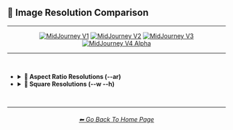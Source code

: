 <h2>📏 Image Resolution Comparison</h2>

<hr><!--------------->

<div align="center">

[<img src="https://github.com/willwulfken/MidJourney-Styles-and-Keywords-Reference-Light/blob/main/Images/Repo_Parts/WEBP/Buttons/Version_Buttons/button_version_MJV1_inactive.webp?raw=true" alt="MidJourney V1" height="64" />](https://github.com/willwulfken/MidJourney-Styles-and-Keywords-Reference-Light/blob/main/Pages/MJ_V1/Comparison_Pages/Image_Resolution_and_Upscaling/Image_Resolution_Comparison.md)
[<img src="https://github.com/willwulfken/MidJourney-Styles-and-Keywords-Reference-Light/blob/main/Images/Repo_Parts/WEBP/Buttons/Version_Buttons/button_version_MJV2_active.webp?raw=true" alt="MidJourney V2" height="64" />]()
[<img src="https://github.com/willwulfken/MidJourney-Styles-and-Keywords-Reference-Light/blob/main/Images/Repo_Parts/WEBP/Buttons/Version_Buttons/button_version_MJV3_inactive.webp?raw=true" alt="MidJourney V3" height="64" />](https://github.com/willwulfken/MidJourney-Styles-and-Keywords-Reference-Light/blob/main/Pages/MJ_V3/Comparison_Pages/Image_Resolution_and_Upscaling/Image_Resolution_Comparison.md)
[<img src="https://github.com/willwulfken/MidJourney-Styles-and-Keywords-Reference-Light/blob/main/Images/Repo_Parts/WEBP/Buttons/Version_Buttons/Midjourney_Beta_Features/button_version_MJV4_alpha_inactive.webp?raw=true" alt="MidJourney V4 Alpha" height="64" />](https://github.com/willwulfken/MidJourney-Styles-and-Keywords-Reference-Light/blob/main/Pages/Midjourney_Beta_Features/MJ_V4_Alpha/Comparison_Pages/Image_Resolution_and_Upscaling/Image_Resolution_Comparison.md)

</div>

<hr>
<br>

- <details><summary><b>🔳 Aspect Ratio Resolutions (--ar)</b></summary><p><div align="center">

	<table>
		<tr align=center valign=middle>
			<th colspan="11">Width Ratio</th>
		</tr>
		<tr align=center valign=middle>
			<th rowspan="10">Height Ratio</th>
			<th></th><th>1</th><th>2</th><th>3</th><th>4</th><th>5</th><th>6</th><th>7</th><th>8</th><th>9</th>
		</tr>
		<tr align=center valign=middle>
			<th>1</th>
			<td><img src="https://github.com/willwulfken/MidJourney-Styles-and-Keywords-Reference-Light/blob/main/Images/MJ_V2/Comparison_Page_Images/Image_Resolution_Comparison/sphere_ar1-1.webp?raw=true" width="256" /><p><code>512x512</code></p></td>
			<td><img src="https://github.com/willwulfken/MidJourney-Styles-and-Keywords-Reference-Light/blob/main/Images/MJ_V2/Comparison_Page_Images/Image_Resolution_Comparison/sphere_ar2-1.webp?raw=true" width="512" /><p><code>1024x512</code></p></td>
			<td></td><td></td><td></td><td></td><td></td><td></td><td></td>
		</tr>
		<tr align=center valign=middle>
			<th>2</th>
			<td><img src="https://github.com/willwulfken/MidJourney-Styles-and-Keywords-Reference-Light/blob/main/Images/MJ_V2/Comparison_Page_Images/Image_Resolution_Comparison/sphere_ar1-2.webp?raw=true" width="256" /><p><code>512x1024</code></p></td>
			<td></td>
			<td><img src="https://github.com/willwulfken/MidJourney-Styles-and-Keywords-Reference-Light/blob/main/Images/MJ_V2/Comparison_Page_Images/Image_Resolution_Comparison/sphere_ar3-2.webp?raw=true" width="384" /><p><code>768x512</code></p></td>
			<td></td>
			<td><img src="https://github.com/willwulfken/MidJourney-Styles-and-Keywords-Reference-Light/blob/main/Images/MJ_V2/Comparison_Page_Images/Image_Resolution_Comparison/sphere_ar5-2.webp?raw=true" width="640" /><p><code>1280x512</code></p></td>
			<td></td><td></td><td></td><td></td>
		</tr>
		<tr align=center valign=middle>
			<th>3</th><td></td>
			<td><img src="https://github.com/willwulfken/MidJourney-Styles-and-Keywords-Reference-Light/blob/main/Images/MJ_V2/Comparison_Page_Images/Image_Resolution_Comparison/sphere_ar2-3.webp?raw=true" width="256" /><p><code>512x768</code></p></td>
			<td></td><td></td><td></td><td></td><td></td><td></td><td></td>
		</tr>
		<tr align=center valign=middle>
			<th>4</th><td></td><td></td><td></td><td></td>
			<td><img src="https://github.com/willwulfken/MidJourney-Styles-and-Keywords-Reference-Light/blob/main/Images/MJ_V2/Comparison_Page_Images/Image_Resolution_Comparison/sphere_ar5-4.webp?raw=true" width="320" /><p><code>640x512</code></p></td>
			<td></td>
			<td><img src="https://github.com/willwulfken/MidJourney-Styles-and-Keywords-Reference-Light/blob/main/Images/MJ_V2/Comparison_Page_Images/Image_Resolution_Comparison/sphere_ar7-4.webp?raw=true" width="448" /><p><code>896x512</code></p></td>
			<td></td>
			<td><img src="https://github.com/willwulfken/MidJourney-Styles-and-Keywords-Reference-Light/blob/main/Images/MJ_V2/Comparison_Page_Images/Image_Resolution_Comparison/sphere_ar9-4.webp?raw=true" width="576" /><p><code>1152x512</code></p></td>
		</tr>
		<tr align=center valign=middle>
			<th>5</th><td></td>
			<td><img src="https://github.com/willwulfken/MidJourney-Styles-and-Keywords-Reference-Light/blob/main/Images/MJ_V2/Comparison_Page_Images/Image_Resolution_Comparison/sphere_ar2-5.webp?raw=true" width="256" /><p><code>512x1280</code></p></td>
			<td></td>
			<td><img src="https://github.com/willwulfken/MidJourney-Styles-and-Keywords-Reference-Light/blob/main/Images/MJ_V2/Comparison_Page_Images/Image_Resolution_Comparison/sphere_ar4-5.webp?raw=true" width="256" /><p><code>512x640</code></p></td>
			<td></td><td></td><td></td><td></td><td></td>
		</tr>
		<tr align=center valign=middle>
			<th>6</th><td></td><td></td><td></td><td></td><td></td><td></td><td></td><td></td><td></td>
		</tr>
		<tr align=center valign=middle>
			<th>7</th><td></td><td></td><td></td>
			<td><img src="https://github.com/willwulfken/MidJourney-Styles-and-Keywords-Reference-Light/blob/main/Images/MJ_V2/Comparison_Page_Images/Image_Resolution_Comparison/sphere_ar4-7.webp?raw=true" width="256" /><p><code>512x896</code></p></td>
			<td></td><td></td><td></td><td></td><td></td>
		</tr>
		<tr align=center valign=middle>
			<th>8</th><td></td><td></td><td></td><td></td><td></td><td></td><td></td><td></td><td></td>
		</tr>
		<tr align=center valign=middle>
			<th>9</th><td></td><td></td><td></td>
			<td><img src="https://github.com/willwulfken/MidJourney-Styles-and-Keywords-Reference-Light/blob/main/Images/MJ_V2/Comparison_Page_Images/Image_Resolution_Comparison/sphere_ar4-9.webp?raw=true" width="256" /><p><code>512x1152</code></p></td>
			<td></td><td></td><td></td><td></td><td></td>
		</tr>
	</table>

  </div></p></details>



- <details><summary><b>📐 Square Resolutions (--w --h)</b></summary><p><div align="center">

	<table>
		<tr align=center valign=middle>
			<td width="150">256x256</td>
			<td><img src="https://github.com/willwulfken/MidJourney-Styles-and-Keywords-Reference-Light/blob/main/Images/MJ_V2/Comparison_Page_Images/Image_Resolution_Comparison/sphere_wh256.webp?raw=true" width="256" /></td>
		</tr>
		<tr align=center valign=middle>
			<td width="150">320x320</td>
			<td><img src="https://github.com/willwulfken/MidJourney-Styles-and-Keywords-Reference-Light/blob/main/Images/MJ_V2/Comparison_Page_Images/Image_Resolution_Comparison/sphere_wh320.webp?raw=true" width="320" /></td>
		</tr>
		<tr align=center valign=middle>
			<td width="150">384x384</td>
			<td><img src="https://github.com/willwulfken/MidJourney-Styles-and-Keywords-Reference-Light/blob/main/Images/MJ_V2/Comparison_Page_Images/Image_Resolution_Comparison/sphere_wh384.webp?raw=true" width="384" /></td>
		</tr>
		<tr align=center valign=middle>
			<td width="150">512x512 (--hd)</td>
			<td><img src="https://github.com/willwulfken/MidJourney-Styles-and-Keywords-Reference-Light/blob/main/Images/MJ_V2/Comparison_Page_Images/Image_Resolution_Comparison/sphere_wh512_hd.webp?raw=true" width="512" /></td>
		</tr>
		<tr align=center valign=middle>
			<td width="150">640x640 (--hd)</td>
			<td><img src="https://github.com/willwulfken/MidJourney-Styles-and-Keywords-Reference-Light/blob/main/Images/MJ_V2/Comparison_Page_Images/Image_Resolution_Comparison/sphere_wh640_hd.webp?raw=true" width="640" /></td>
		</tr>
		<tr align=center valign=middle>
			<td width="150">768x768 (--hd)</td>
			<td><img src="https://github.com/willwulfken/MidJourney-Styles-and-Keywords-Reference-Light/blob/main/Images/MJ_V2/Comparison_Page_Images/Image_Resolution_Comparison/sphere_wh768_hd.webp?raw=true" width="768" /></td>
		</tr>
		<tr align=center valign=middle>
			<td width="150">896x896 (--hd)</td>
			<td><img src="https://github.com/willwulfken/MidJourney-Styles-and-Keywords-Reference-Light/blob/main/Images/MJ_V2/Comparison_Page_Images/Image_Resolution_Comparison/sphere_wh896_hd.webp?raw=true" width="896" /></td>
		</tr>
		<tr align=center valign=middle>
			<td width="150">1280x1280 (--hd)</td>
			<td><img src="https://github.com/willwulfken/MidJourney-Styles-and-Keywords-Reference-Light/blob/main/Images/MJ_V2/Comparison_Page_Images/Image_Resolution_Comparison/sphere_wh1280_hd.webp?raw=true" width="1280" /></td>
		</tr>
	</table>

  </div></p></details>

<br>

<hr><!--------------->
<div align="center">
<h6><a href="https://github.com/willwulfken/MidJourney-Styles-and-Keywords-Reference-Light/blob/main/README.md">⬅ Go Back To Home Page</a></h6>
</div>